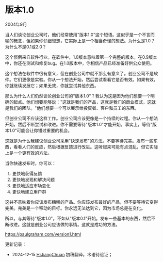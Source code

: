 



# 版本1.0

2004年9月

当人们谈论创业公司时，他们经常使用"版本1.0"这个短语。这似乎是一个不言而喻的概念，但如果你仔细想想，它实际上是一个相当奇怪的想法。为什么是1.0？为什么不是0.1或2.0？

这个惯例来自软件行业。在软件中，1.0版本意味着第一个完整的版本。在0.9版本中，你还在测试和修复bug。在1.0版本中，你相信产品已经准备好供公众使用。

这个想法在软件中很有意义，但在创业公司中就不那么有意义了。创业公司不是软件。它们更像是实验。你从一个想法开始，然后尝试看看它是否有效。如果有效，你就继续发展它；如果无效，你就尝试其他东西。

那么为什么人们仍然谈论创业公司的"版本1.0"？我认为这是因为他们想要一个明确的起点。他们想要能够说："这就是我们的产品，这就是我们的商业模式，这就是我们的团队。"他们想要一个可以展示给投资者、客户和员工的东西。

但创业公司不应该这样工作。创业公司应该更像是一个持续的过程。你从一个想法开始，然后不断尝试和改进。你不需要等待"版本1.0"才能开始。事实上，等待"版本1.0"可能会让你错过重要的机会。

这就是为什么我建议创业公司采用"快速发布"的方法。不要等待完美。发布一些东西，看看人们的反应，然后根据反馈进行改进。这听起来可能有点混乱，但它实际上是一个更有效的方法。

当你快速发布时，你可以：
1. 更快地获得反馈
2. 更快地发现和解决问题
3. 更快地适应市场变化
4. 更快地建立用户群

这并不意味着你应该发布糟糕的产品。你应该发布最好的产品，但不要等待它变得完美。完美是一个移动的目标。你永远无法达到它，因为市场总是在变化。

所以，与其等待"版本1.0"，不如从"版本0.1"开始。发布一些基本的东西，然后不断改进。这就是创业公司应该做的事情。这就是成功的方法。

https://paulgraham.com/version1.html


更新记录：
- 2024-12-15 [HiJiangChuan](https://hijiangchuan.com) 初稿翻译，术语待验证；
